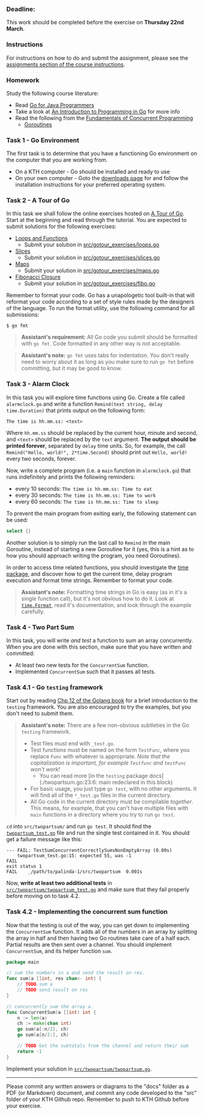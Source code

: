 ### Deadline:
This work should be completed before the exercise on **Thursday 22nd March**.

### Instructions
For instructions on how to do and submit the assignment, please see the
[assignments section of the course instructions](https://gits-15.sys.kth.se/inda-18/course-instructions#assignments).

### Homework
Study the following course literature:

- Read [Go for Java Programmers](http://yourbasic.org/golang/go-java-tutorial/)
- Take a look at [An Introduction to Programming in Go](https://www.golang-book.com/books/intro) for more info
- Read the following from the [Fundamentals of Concurrent Programming](http://yourbasic.org/golang/concurrent-programming/)
  - [Goroutines](http://yourbasic.org/golang/goroutines-explained/)

### Task 1 - Go Environment

The first task is to determine that you have a functioning Go environment on
the computer that you are working from.

- On a KTH computer - Go should be installed and ready to use
- On your own computer - Goto the [downloads page](https://golang.org/dl/) for
  and follow the installation instructions for your preferred operating system.

### Task 2 - A Tour of Go

In this task we shall follow the online exercises hosted on
[A Tour of Go](http://tour.golang.org/welcome/1). Start at the beginning and
read through the tutorial. You are expected to submit solutions for the
following exercises:

- [Loops and Functions](http://tour.golang.org/flowcontrol/8)
    - Submit your solution in [src/gotour_exercises/loops.go](src/gotour_exercises/loops.go)
- [Slices](http://tour.golang.org/moretypes/18)
    - Submit your solution in [src/gotour_exercises/slices.go](src/gotour_exercises/slices.go)
- [Maps](http://tour.golang.org/moretypes/23)
    - Submit your solution in [src/gotour_exercises/maps.go](src/gotour_exercises/maps.go)
- [Fibonacci Closure](http://tour.golang.org/moretypes/26)
    - Submit your solution in [src/gotour_exercises/fibo.go](src/gotour_exercises/fibo.go)

Remember to format your code. Go has a unapologetic tool built-in that will
reformat your code according to a set of style rules made by the designers of
the language. To run the format utility, use the following command for all
submissions:

    $ go fmt

> **Assistant's requirement:** All Go code you submit should be formatted with
> `go fmt`. Code formatted in any other way is not acceptable.

> **Assistant's note:** `go fmt` uses tabs for indentation. You don't really
> need to worry about it as long as you make sure to run `go fmt` before
> committing, but it may be good to know.

### Task 3 - Alarm Clock

In this task you will explore time functions using Go. Create a file called
`alarmclock.go` and write a function `Remind(text string, delay time.Duration)`
that prints output on the following form:

    The time is hh.mm.ss: <text>

Where `hh.mm.ss` should be replaced by the current hour, minute and second, and
`<text>` should be replaced by the `text` argument. **The output should be
printed forever**, separated by `delay` time units. So, for example, the call
`Remind("Hello, world!", 2*time.Second)` should print out `Hello, world!` every
two seconds, forever.

Now, write a complete program (i.e. a `main` function in `alarmclock.go`) that
runs indefinitely and prints the following reminders:

* every 10 seconds: `The time is hh.mm.ss: Time to eat`
* every 30 seconds: `The time is hh.mm.ss: Time to work`
* every 60 seconds: `The time is hh.mm.ss: Time to sleep`

To prevent the main program from exiting early, the following statement can be
used:

```Go
select {}
```

Another solution is to simply run the last call to `Remind` in the main
Goroutine, instead of starting a new Goroutine for it (yes, this is a hint as
to how you should approach writing the program, you need Goroutines).

In order to access time related functions, you should investigate the
[time package](https://golang.org/pkg/time/), and discover how to get the
current time, delay program execution and format time strings. Remember to
format your code.

> **Assistant's note:** Formatting time strings in Go is easy (as in it's a
> single function call), but it's not obvious how to do it. Look at
> [`time.Format`](https://golang.org/pkg/time/#Time.Format), read it's
> documentation, and look through the example carefully.

### Task 4 - Two Part Sum

In this task, you will write _and test_ a function to sum an array
concurrently. When you are done with this section, make sure that you have
written and committed:

* At least two new tests for the `ConcurrentSum` function.
* Implemented `ConcurrentSum` such that it passes all tests.

### Task 4.1 - Go `testing` framework
Start out by reading
[Chp 12 of the Golang book](https://www.golang-book.com/books/intro/12) for a
brief introduction to the `testing` framework. You are also encouraged to try
the examples, but you don't need to submit them.

> **Assistant's note:** There are a few non-obvious subtleties in the Go
> `testing` framework.
>
> * Test files must end with `_test.go`.
> * Test functions must be named on the form `TestFunc`, where you replace
>   `Func` with whatever is appropriate. _Note that the capitalization is
>   important, for example `Testfunc` and `testFunc` won't work!_
>   - You can read more
>     [in the `testing` package docs](./twopartsum.go:23:6: main redeclared in this block)
> * For basic usage, you just type `go test`, with no other arguments. It will
>   find all of the `*_test.go` files in the current directory.
> * All Go code in the current directory must be compilable _together_. This
>   means, for example, that you can't have multiple files with `main`
>   functions in a directory where you try to run `go test`.

`cd` into `src/twopartsum/`
and run `go test`. It should find the
[`twopartsum_test.go`](src/twopartsum/twopartsum_test.go) file and run the
single test contained in it. You should get a failure message like this:

```
--- FAIL: TestSumConcurrentCorrectlySumsNonEmptyArray (0.00s)
    twopartsum_test.go:15: expected 55, was -1
FAIL
exit status 1
FAIL	_/path/to/palinda-1/src/twopartsum	0.001s
```

Now, **write at least two additional tests** in
[`src/twopartsum/twopartsum_test.go`](src/twopartsum/twopartsum_test.go) and
make sure that they fail properly before moving on to task 4.2.

### Task 4.2 - Implementing the concurrent sum function
Now that the testing is out of the way, you can get down to implementing the
`ConcurrentSum` function. It adds all of the numbers in an array by splitting
the array in half and then having two Go routines take care of a half each.
Partial results are then sent over a channel. You should implement
`ConcurrentSum`, and its helper function `sum`.

```Go
package main

// sum the numbers in a and send the result on res.
func sum(a []int, res chan<- int) {
	// TODO sum a
	// TODO send result on res
}

// concurrently sum the array a.
func ConcurrentSum(a []int) int {
	n := len(a)
	ch := make(chan int)
	go sum(a[:n/2], ch)
	go sum(a[n/2:], ch)

	// TODO Get the subtotals from the channel and return their sum
	return -1
}
```

Implement your solution in
[`src/twopartsum/twopartsum.go`](src/twopartsum/twopartsum.go).

---

Please commit any written answers or diagrams to the "docs" folder as a PDF (or
Markdown) document, and commit any code developed to the "src" folder of your
KTH Github repo. Remember to push to KTH Github before your exercise.
